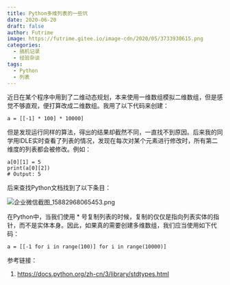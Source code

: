 ```yaml
---
title: Python多维列表的一些坑
date: 2020-06-20
draft: false
author: Futrime
image: https://futrime.gitee.io/image-cdn/2020/05/3733930615.png
categories:
  - 搞机记录
  - 经验杂谈
tags:
  - Python
  - 列表
---
```


近日在某个程序中用到了二维动态规划，本来使用一维数组模拟二维数组，但是感觉不够直观，便打算改成二维数组。我用了以下代码来创建：

```
a = [[-1] * 100] * 10000]
```

但是发现运行同样的算法，得出的结果却截然不同，一直找不到原因。后来我的同学用IDLE实时查看了列表的情况，发现在每次对某个元素进行修改时，所有第二维度的列表都会被修改。例如：

```
a[0][1] = 5
print(a[0][2])
# Output: 5
```

后来查找Python文档找到了以下条目：

![企业微信截图_15882968065453.png][2]

在Python中，当我们使用 * 号复制列表的时候，复制的仅仅是指向列表实体的指针，而不是实体本身。因此，如果真的需要创建多维数组，我们应当使用如下代码：

```
a = [[-1 for i in range(100)] for i in range(10000)]
```

参考链接：
1. https://docs.python.org/zh-cn/3/library/stdtypes.html

  [2]: https://futrime.gitee.io/image-cdn/2020/05/3320206389.png
